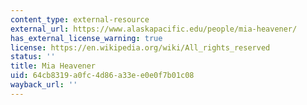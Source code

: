 ```yaml
---
content_type: external-resource
external_url: https://www.alaskapacific.edu/people/mia-heavener/
has_external_license_warning: true
license: https://en.wikipedia.org/wiki/All_rights_reserved
status: ''
title: Mia Heavener
uid: 64cb8319-a0fc-4d86-a33e-e0e0f7b01c08
wayback_url: ''
---
```

